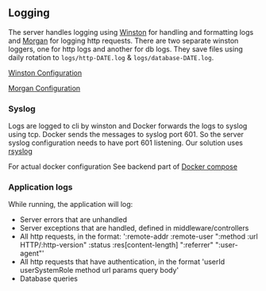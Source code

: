 <!--
SPDX-FileCopyrightText: 2024 The Aalto Grades Developers

SPDX-License-Identifier: MIT
-->

## Logging

The server handles logging using [Winston](https://github.com/winstonjs/winston) for handling and formatting logs and [Morgan](https://github.com/expressjs/morgan) for logging http requests. There are two separate winston loggers, one for http logs and another for db logs. They save files using daily rotation to `logs/http-DATE.log` & `logs/database-DATE.log`.

[Winston Configuration](/server/src/configs/winston.ts)

[Morgan Configuration](/server/src/middleware/requestLogger.ts)

### Syslog

Logs are logged to cli by winston and Docker forwards the logs to syslog
using tcp. Docker sends the messages to syslog port 601. So the server syslog configuration needs to have port 601 listening.
Our solution uses [rsyslog](https://www.rsyslog.com/doc/index.html)

For actual docker configuration
See backend part of [Docker compose](/docker-compose-from-images.yaml)

### Application logs

While running, the application will log:

- Server errors that are unhandled
- Server exceptions that are handled, defined in middleware/controllers
- All http requests, in the format: ':remote-addr :remote-user ":method :url HTTP/:http-version" :status :res[content-length] ":referrer" ":user-agent"'
- All http requests that have authentication, in the format 'userId userSystemRole method url params query body'
- Database queries
